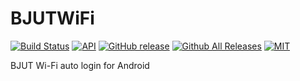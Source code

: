 # BJUTWiFi
[![Build Status](https://travis-ci.org/liu-yun/BJUTWiFi.svg?branch=master)](https://travis-ci.org/liu-yun/BJUTWiFi)
[![API](https://img.shields.io/badge/API-23%2B-blue.svg?style=flat)](https://developer.android.com/reference/android/os/Build.VERSION_CODES.html#M)
[![GitHub release](https://img.shields.io/github/release/liu-yun/BJUTWiFi.svg)]()
[![Github All Releases](https://img.shields.io/github/downloads/liu-yun/BJUTWiFi/total.svg)]()
[![MIT](https://img.shields.io/npm/l/express.svg)]()

BJUT Wi-Fi auto login for Android
